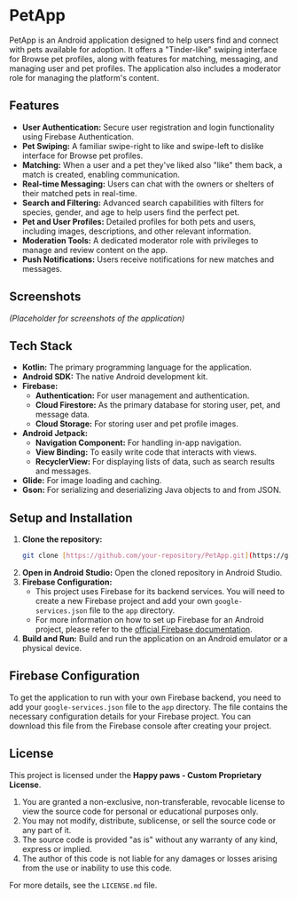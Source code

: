 # PetApp

PetApp is an Android application designed to help users find and connect with pets available for adoption. It offers a "Tinder-like" swiping interface for Browse pet profiles, along with features for matching, messaging, and managing user and pet profiles. The application also includes a moderator role for managing the platform's content.

## Features

* **User Authentication:** Secure user registration and login functionality using Firebase Authentication.
* **Pet Swiping:** A familiar swipe-right to like and swipe-left to dislike interface for Browse pet profiles.
* **Matching:** When a user and a pet they've liked also "like" them back, a match is created, enabling communication.
* **Real-time Messaging:** Users can chat with the owners or shelters of their matched pets in real-time.
* **Search and Filtering:** Advanced search capabilities with filters for species, gender, and age to help users find the perfect pet.
* **Pet and User Profiles:** Detailed profiles for both pets and users, including images, descriptions, and other relevant information.
* **Moderation Tools:** A dedicated moderator role with privileges to manage and review content on the app.
* **Push Notifications:** Users receive notifications for new matches and messages.

## Screenshots

*(Placeholder for screenshots of the application)*

## Tech Stack

* **Kotlin:** The primary programming language for the application.
* **Android SDK:** The native Android development kit.
* **Firebase:**
    * **Authentication:** For user management and authentication.
    * **Cloud Firestore:** As the primary database for storing user, pet, and message data.
    * **Cloud Storage:** For storing user and pet profile images.
* **Android Jetpack:**
    * **Navigation Component:** For handling in-app navigation.
    * **View Binding:** To easily write code that interacts with views.
    * **RecyclerView:** For displaying lists of data, such as search results and messages.
* **Glide:** For image loading and caching.
* **Gson:** For serializing and deserializing Java objects to and from JSON.

## Setup and Installation

1.  **Clone the repository:**
    ```bash
    git clone [https://github.com/your-repository/PetApp.git](https://github.com/your-repository/PetApp.git)
    ```
2.  **Open in Android Studio:** Open the cloned repository in Android Studio.
3.  **Firebase Configuration:**
    * This project uses Firebase for its backend services. You will need to create a new Firebase project and add your own `google-services.json` file to the `app` directory.
    * For more information on how to set up Firebase for an Android project, please refer to the [official Firebase documentation](https://firebase.google.com/docs/android/setup).
4.  **Build and Run:** Build and run the application on an Android emulator or a physical device.

## Firebase Configuration

To get the application to run with your own Firebase backend, you need to add your `google-services.json` file to the `app` directory. The file contains the necessary configuration details for your Firebase project. You can download this file from the Firebase console after creating your project.

## License

This project is licensed under the **Happy paws - Custom Proprietary License**.

1.  You are granted a non-exclusive, non-transferable, revocable license to view the source code for personal or educational purposes only.
2.  You may not modify, distribute, sublicense, or sell the source code or any part of it.
3.  The source code is provided "as is" without any warranty of any kind, express or implied.
4.  The author of this code is not liable for any damages or losses arising from the use or inability to use this code.

For more details, see the `LICENSE.md` file.